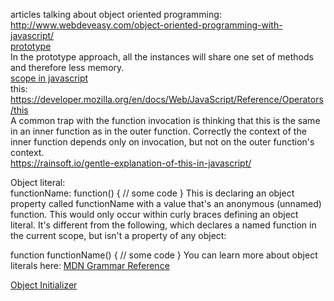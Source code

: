 articles talking about object oriented programming:  
http://www.webdeveasy.com/object-oriented-programming-with-javascript/  
[prototype](http://www.webdeveasy.com/javascript-prototype/)  
 In the prototype approach, all the instances will share one set of methods and therefore less memory.  
[scope in javascript](http://www.digital-web.com/articles/scope_in_javascript/)    
this: https://developer.mozilla.org/en/docs/Web/JavaScript/Reference/Operators/this  
A common trap with the function invocation is thinking that this is the same in an inner function as in the outer function. 
 Correctly the context of the inner function depends only on invocation, but not on the outer function's context.  
 https://rainsoft.io/gentle-explanation-of-this-in-javascript/  
 
 Object literal:  
functionName: function() {
    // some code
}
This is declaring an object property called functionName with a value that's an anonymous (unnamed) function. This would only occur within curly braces defining an object literal. It's different from the following, which declares a named function in the current scope, but isn't a property of any object:

function functionName() {
    // some code
}
You can learn more about object literals here: [MDN Grammar Reference](https://developer.mozilla.org/en-US/docs/Web/JavaScript/Guide/Grammar_and_types#Object_literals)  

[Object Initializer](https://developer.mozilla.org/en-US/docs/Web/JavaScript/Reference/Operators/Object_initializer)  

